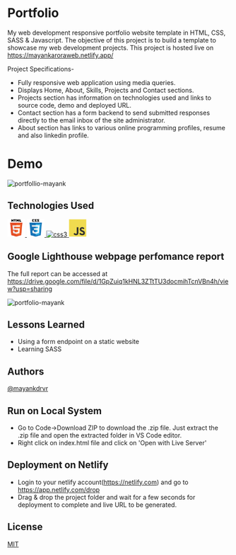 # Portfolio

My web development responsive portfolio website template in HTML, CSS, SASS & Javascript. The objective of this project is to build a template to showcase my web development projects. This project is hosted live on https://mayankaroraweb.netlify.app/

Project Specifications-
- Fully responsive web application using media queries.
- Displays Home, About, Skills, Projects and Contact sections.
- Projects section has information on technologies used and links to source code, demo and deployed URL.
- Contact section has a form backend to send submitted responses directly to the email inbox of the site administrator.
- About section has links to various online programming profiles, resume and also linkedin profile.

# Demo

![portfollio-mayank](https://user-images.githubusercontent.com/87348490/149505328-719c9e38-4b56-4bcd-87d3-d73bb8a4ee60.gif)

## Technologies Used

<a href="https://www.w3.org/html/" target="_blank" rel="noreferrer"> <img src="https://raw.githubusercontent.com/devicons/devicon/master/icons/html5/html5-original-wordmark.svg" alt="html5" width="40" height="40"/> </a>
<a href="https://www.w3schools.com/css/" target="_blank" rel="noreferrer"> <img src="https://raw.githubusercontent.com/devicons/devicon/master/icons/css3/css3-original-wordmark.svg" alt="css3" width="40" height="40"/> </a> 
<a href="https://www.w3schools.com/sass/" target="_blank" rel="noreferrer"> <img src="https://www.linkpicture.com/q/sass.svg" alt="css3" width="40" height="40"/> </a> 
<a href="https://developer.mozilla.org/en-US/docs/Web/JavaScript" target="_blank" rel="noreferrer"> <img src="https://raw.githubusercontent.com/devicons/devicon/master/icons/javascript/javascript-original.svg" alt="javascript" width="40" height="40"/> </a>


## Google Lighthouse webpage perfomance report 

The full report can be accessed at https://drive.google.com/file/d/1GpZuiq1kHNL3ZTtTU3docmihTcnVBn4h/view?usp=sharing

![portfolio-mayank](https://user-images.githubusercontent.com/87348490/149521620-3d6ec894-a8c6-4269-a9b2-10ba1118deec.png)

## Lessons Learned

- Using a form endpoint on a static website 
- Learning SASS

## Authors

[@mayankdrvr](https://www.github.com/mayankdrvr)

## Run on Local System

- Go to Code->Download ZIP to download the .zip file. Just extract the .zip file and open the extracted folder in VS Code editor.
- Right click on index.html file and click on 'Open with Live Server'

## Deployment on Netlify

- Login to your netlify account(https://netlify.com) and go to https://app.netlify.com/drop
- Drag & drop the project folder and wait for a few seconds for deployment to complete and live URL to be generated.

## License

[MIT](https://choosealicense.com/licenses/mit/)

